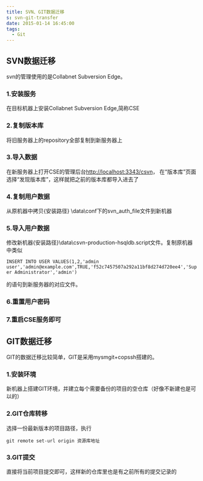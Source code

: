```yaml
---
title: SVN、GIT数据迁移
s: svn-git-transfer
date: 2015-01-14 16:45:00
tags:
  - Git
---
```

## SVN数据迁移
svn的管理使用的是Collabnet Subversion Edge。

### 1.安装服务
在目标机器上安装Collabnet Subversion Edge,简称CSE
### 2.复制版本库
将旧服务器上的repository全部复制到新服务器上
### 3.导入数据
在新服务器上打开CSE的管理后台[http://localhost:3343/csvn](http://localhost:3343/csvn)， 在“版本库”页面选择“发现版本库”，这样就把之前的版本库都导入进去了
### 4.复制用户数据
从原机器中拷贝{安装路径} \data\conf下的svn_auth_file文件到新机器
### 5.导入用户数据
修改新机器{安装路径}\data\csvn-production-hsqldb.script文件。复制原机器中类似

`INSERT INTO USER VALUES(1,2,'admin user','admin@example.com',TRUE,'f52c7457507a292a11bf8d274d720ee4','Super Administrator','admin')`

的语句到新服务器的对应文件。
### 6.重置用户密码
### 7.重启CSE服务即可
<!-- more -->

## GIT数据迁移
GIT的数据迁移比较简单，GIT是采用mysmgit+copssh搭建的。
### 1.安装环境
新机器上搭建GIT环境，并建立每个需要备份的项目的空仓库（好像不新建也是可以的）
### 2.GIT仓库转移
选择一份最新版本的项目路径，执行

`git remote set-url origin 资源库地址`

### 3.GIT提交
直接将当前项目提交即可，这样新的仓库里也是有之前所有的提交记录的
